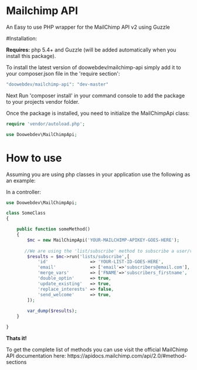 # Mailchimp API
An Easy to use PHP wrapper for the MailChimp API v2 using Guzzle


#Installation:
<p><strong> Requires:</strong> php 5.4+ and Guzzle (will be added automatically when you install this package).</p>
<p>To install the latest version of doowebdev/mailchimp-api simply add it to your composer.json file in the 'require section':</p>

```php
"doowebdev/mailchimp-api": "dev-master"
```

Next Run 'composer install' in your command console to add the package to your projects vendor folder.

Once the package is installed, you need to initialize the MailChimpApi class:

```php
require 'vendor/autoload.php';

use Doowebdev\MailChimpApi;
```

# How to use
Assuming you are using php classes in your application use the following as an example:

In a controller:

```php
use Doowebdev\MailChimpApi;

class SomeClass
{ 

    public function someMethod()
    {
        $mc = new MailChimpApi('YOUR-MAILCHIMP-APIKEY-GOES-HERE');
       
       //We are using the 'list/subscribe' method to subscribe a user/visitor to our newsletter list.
        $results = $mc->run('lists/subscribe',[
            'id'                => 'YOUR-LIST-ID-GOES-HERE',
            'email'             => ['email'=>'subscribers@email.com'],
            'merge_vars'        => ['FNAME'=>'subscribers_firstname', 'LNAME'=>'subscribers_lastname'],
            'double_optin'      => true,
            'update_existing'   => true,
            'replace_interests' => false,
            'send_welcome'      => true,
        ]);
        
        var_dump($results);
    }

}


```

<p><strong>Thats it!</strong></p>
<p>To get the complete list of methods you can use visit the official MailChimp API documentation here: https://apidocs.mailchimp.com/api/2.0/#method-sections</p>



